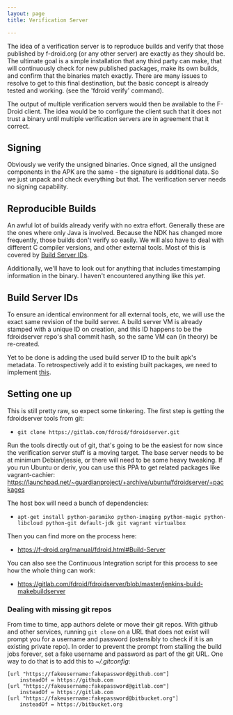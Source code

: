 ```yaml
---
layout: page
title: Verification Server

---
```


The idea of a verification server is to reproduce builds and verify that
those published by f-droid.org (or any other server) are exactly as they
should be. The ultimate goal is a simple installation that any third
party can make, that will continuously check for new published packages,
make its own builds, and confirm that the binaries match exactly. There
are many issues to resolve to get to this final destination, but the
basic concept is already tested and working. (see the 'fdroid verify'
command).

The output of multiple verification servers would then be available to
the F-Droid client. The idea would be to configure the client such that
it does not trust a binary until multiple verification servers are in
agreement that it correct.

## Signing

Obviously we verify the unsigned binaries. Once signed, all the unsigned
components in the APK are the same - the signature is additional data.
So we just unpack and check everything but that. The verification server
needs no signing capability.


## Reproducible Builds

An awful lot of builds already verify with no extra effort. Generally
these are the ones where only Java is involved. Because the NDK has
changed more frequently, those builds don't verify so easily. We will
also have to deal with different C compiler versions, and other external
tools. Most of this is covered by [Build Server IDs](#Build-Server-IDs).

Additionally, we'll have to look out for anything that includes
timestamping information in the binary. I haven't encountered anything
like this *yet*.

## Build Server IDs<a name="Build-Server-IDs"></a>

To ensure an identical environment for all external tools, etc, we will
use the exact same revision of the build server. A build server VM is
already stamped with a unique ID on creation, and this ID happens to be
the fdroidserver repo's sha1 commit hash, so the same VM can (in theory)
be re-created.

Yet to be done is adding the used build server ID to the built apk's
metadata. To retrospectively add it to existing built packages, we need
to implement
[this](https://f-droid.org/repository/issues/?do=view_issue&issue=420).

## Setting one up

This is still pretty raw, so expect some tinkering. The first step is
getting the fdroidserver tools from git:

- `git clone https://gitlab.com/fdroid/fdroidserver.git`

Run the tools directly out of git, that's going to be the easiest for
now since the verification server stuff is a moving target. The base
server needs to be at minimum Debian/jessie, or there will need to be
some heavy tweaking. If you run Ubuntu or deriv, you can use this PPA to
get related packages like vagrant-cachier:
<https://launchpad.net/~guardianproject/+archive/ubuntu/fdroidserver/+packages>

The host box will need a bunch of dependencies:

-   `apt-get install python-paramiko python-imaging
    python-magic python-libcloud python-git default-jdk git vagrant
    virtualbox`

Then you can find more on the process here:

-   <https://f-droid.org/manual/fdroid.html#Build-Server>

You can also see the Continuous Integration script for this process to
see how the whole thing can work:

-   <https://gitlab.com/fdroid/fdroidserver/blob/master/jenkins-build-makebuildserver>

### Dealing with missing git repos

From time to time, app authors delete or move their git repos. With
github and other services, running `git clone` on
a URL that does not exist will prompt you for a username and password
(ostensibly to check if it is an existing private repo). In order to
prevent the prompt from stalling the build jobs forever, set a fake
username and password as part of the git URL. One way to do that is to
add this to <em>\~/.gitconfig</em>:

```
[url "https://fakeusername:fakepassword@github.com"]
    insteadOf = https://github.com
[url "https://fakeusername:fakepassword@gitlab.com"]
    insteadOf = https://gitlab.com
[url "https://fakeusername:fakepassword@bitbucket.org"]
    insteadOf = https://bitbucket.org

```
